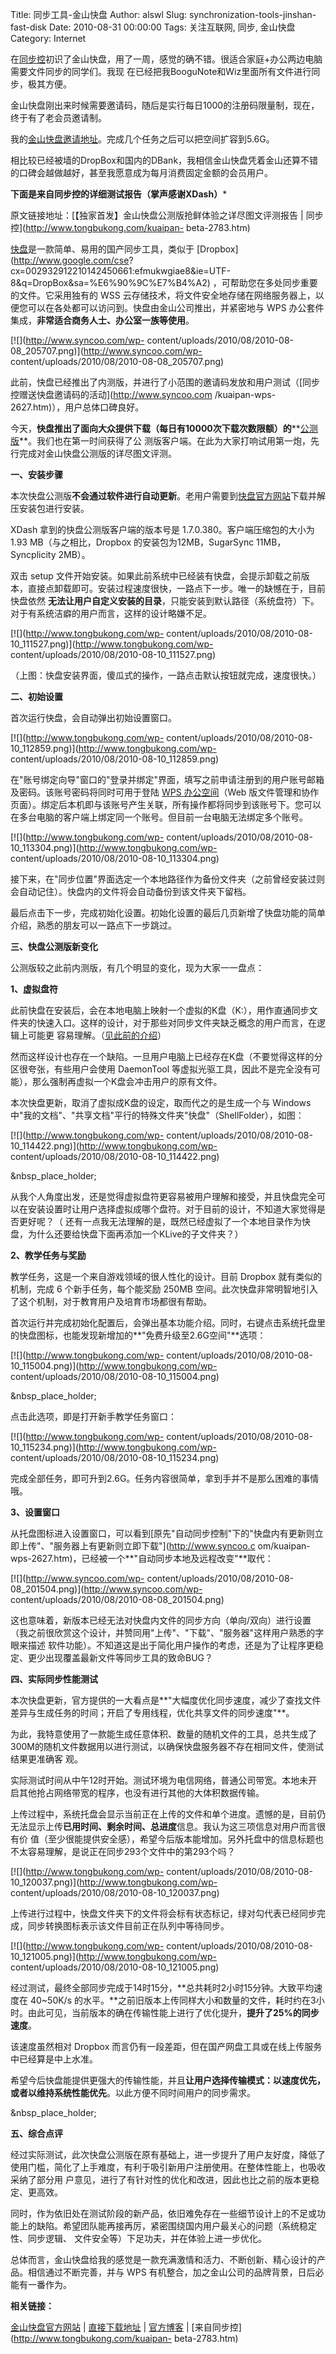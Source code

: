 Title: 同步工具-金山快盘
Author: alswl
Slug: synchronization-tools-jinshan-fast-disk
Date: 2010-08-31 00:00:00
Tags: 关注互联网, 同步, 金山快盘
Category: Internet

在[同步控](http://www.tongbukong.com)初识了金山快盘，用了一周，感觉的确不错。很适合家庭+办公两边电脑需要文件同步的同学们。我现
在已经把我BooguNote和Wiz里面所有文件进行同步，极其方便。

金山快盘刚出来时候需要邀请码，随后是实行每日1000的注册码限量制，现在，终于有了老会员邀请制。

我的[金山快盘邀请地址](http://k.wps.cn/register/?invite=b7eydo)。完成几个任务之后可以把空间扩容到5.6G。

相比较已经被墙的DropBox和国内的DBank，我相信金山快盘凭着金山还算不错的口碑会越做越好，甚至我愿意成为每月消费固定金额的会员用户。

********下面是来自同步控的详细测试报告（掌声感谢XDash）*********

原文链接地址：[【独家首发】金山快盘公测版抢鲜体验之详尽图文评测报告 | 同步控](http://www.tongbukong.com/kuaipan-
beta-2783.htm)

[快盘](http://k.wps.cn/)是一款简单、易用的国产同步工具，类似于 [Dropbox](http://www.google.com/cse?
cx=002932912210142450661:efmukwgiae8&ie=UTF-8&q=DropBox&sa=%E6%90%9C%E7%B4%A2)
，可帮助您在多处同步重要的文件。它采用独有的 WSS
云存储技术，将文件安全地存储在网络服务器上，以便您可以在各处都可以访问到。快盘由金山公司推出，并紧密地与 WPS
办公套件集成，**非常适合商务人士、办公室一族等使用**。

[![](http://www.syncoo.com/wp-
content/uploads/2010/08/2010-08-08_205707.png)](http://www.syncoo.com/wp-
content/uploads/2010/08/2010-08-08_205707.png)

此前，快盘已经推出了内测版，并进行了小范围的邀请码发放和用户测试（[同步控赠送快盘邀请码的活动](http://www.syncoo.com
/kuaipan-wps-2627.htm)），用户总体口碑良好。

今天，**快盘推出了面向大众提供下载（每日有10000次下载次数限额）的****[公测版](http://k.wps.cn/)**。我们也在第一时间获得了公
测版客户端。在此为大家打响试用第一炮，先行完成对金山快盘公测版的详尽图文评测。

**一、安装步骤**

本次快盘公测版**不会通过软件进行自动更新**。老用户需要到[快盘官方网站](http://k.wps.cn/)下载并解压安装包进行安装。

XDash 拿到的快盘公测版客户端的版本号是 1.7.0.380。客户端压缩包的大小为 1.93 MB（与之相比，Dropbox
的安装包为12MB，SugarSync 11MB，Syncplicity 2MB）。

双击 setup 文件开始安装。如果此前系统中已经装有快盘，会提示卸载之前版本，直接点卸载即可。安装过程速度很快，一路点下一步。唯一的缺憾在于，目前快盘依然
**无法让用户自定义安装的目录**，只能安装到默认路径（系统盘符）下。对于有系统洁癖的用户而言，这样的设计略嫌不足。

[![](http://www.tongbukong.com/wp-
content/uploads/2010/08/2010-08-10_111527.png)](http://www.tongbukong.com/wp-
content/uploads/2010/08/2010-08-10_111527.png)

（上图：快盘安装界面，傻瓜式的操作，一路点击默认按钮就完成，速度很快。）

**二、初始设置**

首次运行快盘，会自动弹出初始设置窗口。

[![](http://www.tongbukong.com/wp-
content/uploads/2010/08/2010-08-10_112859.png)](http://www.tongbukong.com/wp-
content/uploads/2010/08/2010-08-10_112859.png)

在"账号绑定向导"窗口的"登录并绑定"界面，填写之前申请注册到的用户账号邮箱及密码。该账号密码将同时可用于登陆 [WPS
办公空间](http://xlive.wps.cn/fileviewer/)（Web
版文件管理和协作页面）。绑定后本机即与该账号产生关联，所有操作都将同步到该账号下。您可以在多台电脑的客户端上绑定同一个账号。但目前一台电脑无法绑定多个账号。

[![](http://www.tongbukong.com/wp-
content/uploads/2010/08/2010-08-10_113304.png)](http://www.tongbukong.com/wp-
content/uploads/2010/08/2010-08-10_113304.png)

接下来，在"同步位置"界面选定一个本地路径作为备份文件夹（之前曾经安装过则会自动记住）。快盘内的文件将会自动备份到该文件夹下留档。

最后点击下一步，完成初始化设置。初始化设置的最后几页新增了快盘功能的简单介绍，熟悉的朋友可以一路点下一步跳过。

**三、快盘公测版新变化**

公测版较之此前内测版，有几个明显的变化，现为大家一一盘点：

**1、虚拟盘符**

此前快盘在安装后，会在本地电脑上映射一个虚拟的K盘（K:），用作直通同步文件夹的快速入口。这样的设计，对于那些对同步文件夹缺乏概念的用户而言，在逻辑上可能更
容易理解。（[见此前的介绍](http://www.syncoo.com/kuaipan-wps-2627.htm)）

然而这样设计也存在一个缺陷。一旦用户电脑上已经存在K盘（不要觉得这样的分区很夸张，有些用户会使用 DaemonTool
等虚拟光驱工具，因此不是完全没有可能），那么强制再虚拟一个K盘会冲击用户的原有文件。

本次快盘更新，取消了虚拟成K盘的设定，取而代之的是生成一个与 Windows
中"我的文档"、"共享文档"平行的特殊文件夹"快盘"（ShellFolder），如图：

[![](http://www.tongbukong.com/wp-
content/uploads/2010/08/2010-08-10_114422.png)](http://www.tongbukong.com/wp-
content/uploads/2010/08/2010-08-10_114422.png)

&nbsp_place_holder;

从我个人角度出发，还是觉得虚拟盘符更容易被用户理解和接受，并且快盘完全可以在安装设置时让用户选择虚拟成哪个盘符。对于目前的设计，不知道大家觉得是否更好呢？（
还有一点我无法理解的是，既然已经虚拟了一个本地目录作为快盘，为什么还要给快盘下面再添加一个KLive的子文件夹？）

**2、教学任务与奖励**

教学任务，这是一个来自游戏领域的很人性化的设计。目前 Dropbox 就有类似的机制，完成 6 个新手任务，每个能奖励 250MB
空间。此次快盘非常明智地引入了这个机制，对于教育用户及培育市场都很有帮助。

首次运行并完成初始化配置后，会弹出基本功能介绍。同时，右键点击系统托盘里的快盘图标，也能发现新增加的**"免费升级至2.6G空间"**选项：

[![](http://www.tongbukong.com/wp-
content/uploads/2010/08/2010-08-10_115004.png)](http://www.tongbukong.com/wp-
content/uploads/2010/08/2010-08-10_115004.png)

&nbsp_place_holder;

点击此选项，即是打开新手教学任务窗口：

[![](http://www.tongbukong.com/wp-
content/uploads/2010/08/2010-08-10_115234.png)](http://www.tongbukong.com/wp-
content/uploads/2010/08/2010-08-10_115234.png)

完成全部任务，即可升到2.6G。任务内容很简单，拿到手并不是那么困难的事情哦。

**3、设置窗口**

从托盘图标进入设置窗口，可以看到[原先"自动同步控制"下的"快盘内有更新则立即上传"、"服务器上有更新则立即下载"](http://www.syncoo.c
om/kuaipan-wps-2627.htm)，已经被一个**"自动同步本地及远程改变"**取代：

[![](http://www.syncoo.com/wp-
content/uploads/2010/08/2010-08-08_201504.png)](http://www.syncoo.com/wp-
content/uploads/2010/08/2010-08-08_201504.png)

这也意味着，新版本已经无法对快盘内文件的同步方向（单向/双向）进行设置（我之前很欣赏这个设计，并赞同用"上传"、"下载"、"服务器"这样用户熟悉的字眼来描述
软件功能）。不知道这是出于简化用户操作的考虑，还是为了让程序更稳定、更少出现覆盖最新文件等同步工具的致命BUG？

**四、实际同步性能测试**

本次快盘更新，官方提供的一大看点是**"大幅度优化同步速度，减少了查找文件差异与生成任务的时间；开启了专用线程，优化共享文件的同步速度"**。

为此，我特意使用了一款能生成任意体积、数量的随机文件的工具，总共生成了300M的随机文件数据用以进行测试，以确保快盘服务器不存在相同文件，使测试结果更准确客
观。

实际测试时间从中午12时开始。测试环境为电信网络，普通公司带宽。本地未开启其他抢占网络带宽的程序，也没有进行其他的大体积数据传输。

上传过程中，系统托盘会显示当前正在上传的文件和单个进度。遗憾的是，目前仍无法显示上传**已用时间、剩余时间、总进度**信息。我认为这三项信息对用户而言很有价
值（至少很能提供安全感），希望今后版本能增加。另外托盘中的信息标题也不太容易理解，是说正在同步293个文件中的第293个吗？

[![](http://www.tongbukong.com/wp-
content/uploads/2010/08/2010-08-10_120037.png)](http://www.tongbukong.com/wp-
content/uploads/2010/08/2010-08-10_120037.png)

上传进行过程中，快盘文件夹下的文件将会标有状态标记，绿对勾代表已经同步完成，同步转换图标表示该文件目前正在队列中等待同步。

[![](http://www.tongbukong.com/wp-
content/uploads/2010/08/2010-08-10_121005.png)](http://www.tongbukong.com/wp-
content/uploads/2010/08/2010-08-10_121005.png)

经过测试，最终全部同步完成于14时15分，**总共耗时2小时15分钟。大致平均速度在 40~50K/s
的水平。**之前旧版本上传同样大小和数量的文件，耗时约在3小时。由此可见，当前版本的确在传输性能上进行了优化提升，**提升了25%的同步速度**。

该速度虽然相对 Dropbox 而言仍有一段差距，但在国产网盘工具或在线上传服务中已经算是中上水准。

希望今后快盘能提供更强大的传输性能，并且**让用户选择传输模式：以速度优先，或者以维持系统性能优先**。以此方便不同时间用户的同步需求。

&nbsp_place_holder;

**五、综合点评**

经过实际测试，此次快盘公测版在原有基础上，进一步提升了用户友好度，降低了使用门槛，简化了上手难度，有利于吸引新用户注册使用。在整体性能上，也吸收采纳了部分用
户意见，进行了有针对性的优化和改进，因此也比之前的版本更稳定、更高效。

同时，作为依旧处在测试阶段的新产品，依旧难免存在一些细节设计上的不足或功能上的缺陷。希望团队能再接再厉，紧密围绕国内用户最关心的问题（系统稳定性、同步逻辑、
文件安全等）下足功夫，并在体验上进一步优化。

总体而言，金山快盘给我的感觉是一款充满激情和活力、不断创新、精心设计的产品。相信通过不断完善，并与 WPS
有机整合，加之金山公司的品牌背景，日后必能有一番作为。

**相关链接：**

[金山快盘官方网站](http://k.wps.cn) |
[直接下载地址](http://kad.www.wps.cn/wps/download/klive/kuaipan.exe) |
[官方博客](http://kblog.wps.cn/blog) | [来自同步控](http://www.tongbukong.com/kuaipan-
beta-2783.htm)


